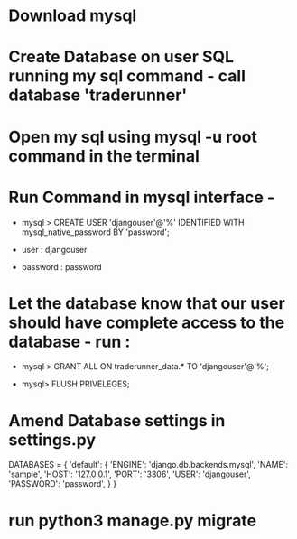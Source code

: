 # Download mysql 

# Create Database on user SQL running my sql command - call database 'traderunner'

# Open my sql using mysql -u root command in the terminal

# Run Command in mysql interface - 

 - mysql > CREATE USER 'djangouser'@'%' IDENTIFIED WITH mysql_native_password BY 'password';
 
 - user : djangouser
 - password : password 

 # Let the database know that our user should have complete access to the database - run :
 
 - mysql > GRANT ALL ON traderunner_data.* TO 'djangouser'@'%';

 - mysql> FLUSH PRIVELEGES;

# Amend Database settings in settings.py 

DATABASES = {
    'default': {
        'ENGINE': 'django.db.backends.mysql',
        'NAME': 'sample',
        'HOST': '127.0.0.1',
        'PORT': '3306',
        'USER': 'djangouser',
        'PASSWORD': 'password',
    }
}

# run python3 manage.py migrate

